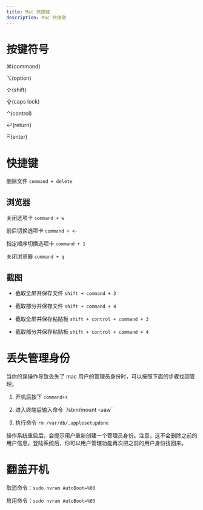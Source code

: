 ```yaml
---
title: Mac 快捷键
description: Mac 快捷键
---
```


# 按键符号

⌘(command)

⌥(option)

⇧(shift)

⇪(caps lock)

⌃(control)

↩(return)

⌅(enter)

# 快捷键

删除文件 `command + delete`

## 浏览器

关闭选项卡 `command + w`

前后切换选项卡 `command + <-`

指定顺序切换选项卡 `command + 1`

关闭浏览器 `command + q`

## 截图

* 截取全屏并保存文件 `shift + command + 3`

* 截取部分并保存文件 `shift + command + 4`

* 截取全屏并保存粘贴板 `shift + control + command + 3`

* 截取部分并保存粘贴板 `shift + control + command + 4`

# 丢失管理身份

当你的误操作导致丢失了 mac 用户的管理员身份时，可以按照下面的步骤找回管理。

1. 开机后按下 `command+s`

2. 进入终端后输入命令 `/sbin/mount -uaw``

3. 执行命令 `rm /var/db/.applesetupdone`

操作系统重启后，会提示用户重新创建一个管理员身份。注意，这不会删除之前的用户信息。登陆系统后，你可以用户管理功能再次把之前的用户身份找回来。

# 翻盖开机
取消命令：`sudo nvram AutoBoot=%00`

启用命令：`sudo nvram AutoBoot=%03`
